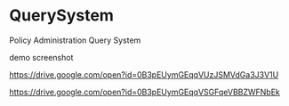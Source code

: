 # QuerySystem
Policy Administration Query System

demo screenshot

https://drive.google.com/open?id=0B3pEUymGEqqVUzJSMVdGa3J3V1U

https://drive.google.com/open?id=0B3pEUymGEqqVSGFqeVBBZWFNbEk
